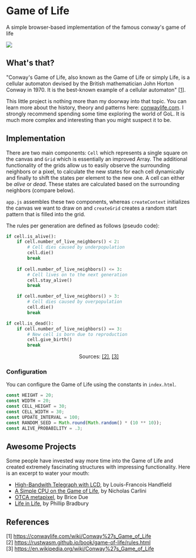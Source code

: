 # Game of Life

A simple browser-based implementation of the famous conway's game of life

![](https://github.com/user-attachments/assets/6873cd4b-eacd-4a6a-91b8-60ca032491a4)

## What's that?

"Conway's Game of Life, also known as the Game of Life or simply Life, is a cellular automaton devised by the British mathematician John Horton Conway in 1970. It is the best-known example of a cellular automaton" [[1]](https://conwaylife.com/wiki/Conway%27s_Game_of_Life).

This little project is nothing more than my doorway into that topic. You can learn more about the history, theory and patterns here: [conwaylife.com](https://conwaylife.com/wiki/Conway%27s_Game_of_Life). I strongly recommend spending some time exploring the world of GoL. It is much more complex and interesting than you might suspect it to be.

## Implementation
There are two main components: `Cell` which represents a single square on the canvas and `Grid` which is essentially an improved Array. The additional functionality of the grids allow us to easily observe the surrounding neighbors or a pixel, to calculate the new states for each cell dynamically and finally to shift the states per element to the new one. A cell can either be *alive* or *dead*. These states are calculated based on the surrounding neighbors (compare below).

`app.js` assembles these two components, whereas `createContext` initializes the canvas we want to draw on and `createGrid` creates a random start pattern that is filled into the grid.

The rules per generation are defined as follows (pseudo code):
```py
if cell.is_alive():
    if cell.number_of_live_neighbors() < 2:
        # Cell dies caused by underpopulation
        cell.die() 
        break
    
    if cell.number_of_live_neighbors() <= 3:
        # Cell lives on to the next generation
        cell.stay_alive()
        break

    if cell.number_of_live_neighbors() > 3:
        # Cell dies caused by overpopulation
        cell.die()
        break

if cell.is_dead():
    if cell.number_of_live_neighbors() == 3:
        # New cell is born due to reproduction
        cell.give_birth()
        break
```
<p align="center">
    Sources: <a href="https://rustwasm.github.io/book/game-of-life/rules.html">[2]</a>, <a href="https://en.wikipedia.org/wiki/Conway%27s_Game_of_Life">[3]</a>
</p>

### Configuration

You can configure the Game of Life using the constants in `index.html`.

```js
const HEIGHT = 20;
const WIDTH = 20;
const CELL_HEIGHT = 30;
const CELL_WIDTH = 30;
const UPDATE_INTERVAL = 100;
const RANDOM_SEED = Math.round(Math.random() * (10 ** 10));
const ALIVE_PROBABILITY = .3;
```

## Awesome Projects

Some people have invested way more time into the Game of Life and created extremely fascinating structures with impressing functionality. Here is an excerpt to water your mouth:

- [High-Bandwith Telegraph with LCD](https://copy.sh/life/?pattern=high-bandwidth-telegraph), by Louis-Francois Handfield
- [A Simple CPU on the Game of Life](https://nicholas.carlini.com/writing/2021/unlimited-register-machine-game-of-life.html), by Nicholas Carlini
- [OTCA metapixel](https://conwaylife.com/wiki/OTCA_metapixel), by Brice Due
- [Life in Life](https://github.com/mrphlip/life3/tree/main/life2), by Phillip Bradbury

## References

[1] https://conwaylife.com/wiki/Conway%27s_Game_of_Life  
[2] https://rustwasm.github.io/book/game-of-life/rules.html  
[3] https://en.wikipedia.org/wiki/Conway%27s_Game_of_Life